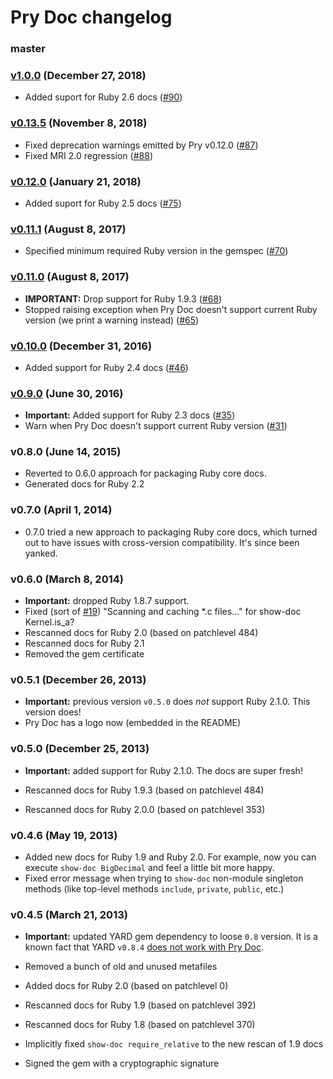 Pry Doc changelog
=================

### master

### [v1.0.0][v1.0.0] (December 27, 2018)

* Added suport for Ruby 2.6 docs ([#90](https://github.com/pry/pry-doc/pull/90))

### [v0.13.5][v0.13.5] (November 8, 2018)

* Fixed deprecation warnings emitted by Pry v0.12.0
  ([#87](https://github.com/pry/pry-doc/pull/87))
* Fixed MRI 2.0 regression ([#88](https://github.com/pry/pry-doc/pull/88))

### [v0.12.0][v0.12.0] (January 21, 2018)

* Added suport for Ruby 2.5 docs ([#75](https://github.com/pry/pry-doc/pull/75))

### [v0.11.1][v0.11.1] (August 8, 2017)

* Specified minimum required Ruby version in the gemspec
  ([#70](https://github.com/pry/pry-doc/pull/70))

### [v0.11.0][v0.11.0] (August 8, 2017)

* **IMPORTANT:** Drop support for Ruby 1.9.3
  ([#68](https://github.com/pry/pry-doc/pull/68))
* Stopped raising exception when Pry Doc doesn't support current Ruby version
  (we print a warning instead) ([#65](https://github.com/pry/pry-doc/pull/65))

### [v0.10.0][v0.10.0] (December 31, 2016)

* Added support for Ruby 2.4 docs
  ([#46](https://github.com/pry/pry-doc/pull/46))

### [v0.9.0][v0.9.0] (June 30, 2016)

* **Important:** Added support for Ruby 2.3 docs
  ([#35](https://github.com/pry/pry-doc/pull/35))
* Warn when Pry Doc doesn't support current Ruby version
  ([#31](https://github.com/pry/pry-doc/pull/31))

### v0.8.0 (June 14, 2015)

* Reverted to 0.6.0 approach for packaging Ruby core docs.
* Generated docs for Ruby 2.2

### v0.7.0 (April 1, 2014)

* 0.7.0 tried a new approach to packaging Ruby core docs, which turned out to
  have issues with cross-version compatibility. It's since been yanked.

### v0.6.0 (March 8, 2014)

* **Important:** dropped Ruby 1.8.7 support.
* Fixed (sort of [#19](https://github.com/pry/pry-doc/pull/19)) "Scanning and caching *.c files..." for show-doc Kernel.is_a?
* Rescanned docs for Ruby 2.0 (based on patchlevel 484)
* Rescanned docs for Ruby 2.1
* Removed the gem certificate

### v0.5.1 (December 26, 2013)

* **Important:** previous version `v0.5.0` does _not_ support Ruby 2.1.0. This
  version does!
* Pry Doc has a logo now (embedded in the README)

### v0.5.0 (December 25, 2013)

* **Important:** added support for Ruby 2.1.0. The docs are super fresh!

* Rescanned docs for Ruby 1.9.3 (based on patchlevel 484)
* Rescanned docs for Ruby 2.0.0 (based on patchlevel 353)

### v0.4.6 (May 19, 2013)

* Added new docs for Ruby 1.9 and Ruby 2.0. For example, now you can execute
  `show-doc BigDecimal` and feel a little bit more happy.
* Fixed error message when trying to `show-doc` non-module singleton methods (like
  top-level methods `include`, `private`, `public`, etc.)

### v0.4.5 (March 21, 2013)

* **Important:** updated YARD gem dependency to loose `0.8` version. It is a
  known fact that YARD `v0.8.4` [does not work with Pry Doc][yard648].

* Removed a bunch of old and unused metafiles
* Added docs for Ruby 2.0 (based on patchlevel 0)
* Rescanned docs for Ruby 1.9 (based on patchlevel 392)
* Rescanned docs for Ruby 1.8 (based on patchlevel 370)
* Implicitly fixed `show-doc require_relative` to the new rescan of 1.9 docs
* Signed the gem with a cryptographic signature

[yard648]: https://github.com/lsegal/yard/issues/648
[v0.9.0]: https://github.com/pry/pry-doc/releases/tag/v0.9.0
[v0.10.0]: https://github.com/pry/pry-doc/releases/tag/v0.10.0
[v0.11.0]: https://github.com/pry/pry-doc/releases/tag/v0.11.0
[v0.11.1]: https://github.com/pry/pry-doc/releases/tag/v0.11.1
[v0.12.0]: https://github.com/pry/pry-doc/releases/tag/v0.12.0
[v0.13.5]: https://github.com/pry/pry-doc/releases/tag/v0.13.5
[v1.0.0]: https://github.com/pry/pry-doc/releases/tag/v1.0.0
